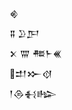 <div class='block'>
<div class='line'>𒄯</div>
<div class='line'>𒐉 𒊒𒂅</div>
<div class='line'>𒉽 𒐌 𒍣𒈨𒌍</div>
<div class='line'>𒄥𒁍𒋼</div>
<div class='line'>𒁹𒁲𒈬𒈗</div>
</div>